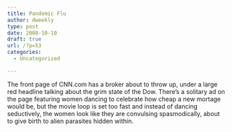 ```yaml
---
title: Pandemic Flu
author: dweekly
type: post
date: 2008-10-10
draft: true
url: /?p=53
categories:
  - Uncategorized

---
```

The front page of CNN.com has a broker about to throw up, under a large red headline talking about the grim state of the Dow. There&#8217;s a solitary ad on the page featuring women dancing to celebrate how cheap a new mortage would be, but the movie loop is set too fast and instead of dancing seductively, the women look like they are convulsing spasmodically, about to give birth to alien parasites hidden within.